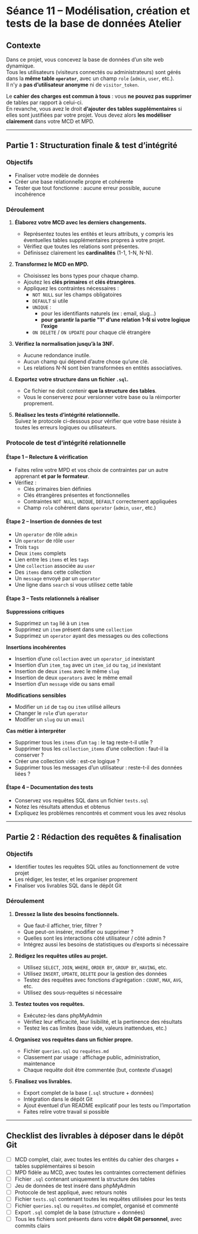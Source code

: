 # Séance 11 – Modélisation, création et tests de la base de données Atelier

## Contexte

Dans ce projet, vous concevez la base de données d’un site web dynamique.  
Tous les utilisateurs (visiteurs connectés ou administrateurs) sont gérés dans la **même table `operator`**, avec un champ `role` (`admin`, `user`, etc.).  
Il n’y a **pas d’utilisateur anonyme** ni de `visitor_token`.  

Le **cahier des charges est commun à tous** : vous **ne pouvez pas supprimer** de tables par rapport à celui-ci.  
En revanche, vous avez le droit **d’ajouter des tables supplémentaires** si elles sont justifiées par votre projet. Vous devez alors **les modéliser clairement** dans votre MCD et MPD.

---

## Partie 1 : Structuration finale & test d’intégrité

### Objectifs
- Finaliser votre modèle de données
- Créer une base relationnelle propre et cohérente
- Tester que tout fonctionne : aucune erreur possible, aucune incohérence

### Déroulement

1. **Élaborez votre MCD avec les derniers changements.**  
   - Représentez toutes les entités et leurs attributs, y compris les éventuelles tables supplémentaires propres à votre projet.
   - Vérifiez que toutes les relations sont présentes.
   - Définissez clairement les **cardinalités** (1-1, 1-N, N-N).

2. **Transformez le MCD en MPD.**  
   - Choisissez les bons types pour chaque champ.
   - Ajoutez les **clés primaires** et **clés étrangères**.
   - Appliquez les contraintes nécessaires :
     - `NOT NULL` sur les champs obligatoires
     - `DEFAULT` si utile
     - `UNIQUE` :
       - pour les identifiants naturels (ex : email, slug…)
       - **pour garantir la partie "1" d’une relation 1-N si votre logique l’exige**
     - `ON DELETE` / `ON UPDATE` pour chaque clé étrangère

3. **Vérifiez la normalisation jusqu’à la 3NF.**  
   - Aucune redondance inutile.
   - Aucun champ qui dépend d’autre chose qu’une clé.
   - Les relations N-N sont bien transformées en entités associatives.

4. **Exportez votre structure dans un fichier `.sql`.**  
   - Ce fichier ne doit contenir **que la structure des tables**.
   - Vous le conserverez pour versionner votre base ou la réimporter proprement.

5. **Réalisez les tests d’intégrité relationnelle.**  
   Suivez le protocole ci-dessous pour vérifier que votre base résiste à toutes les erreurs logiques ou utilisateurs.

### Protocole de test d’intégrité relationnelle

#### Étape 1 – Relecture & vérification
- Faites relire votre MPD et vos choix de contraintes par un autre apprenant **et par le formateur**.
- Vérifiez :
  - Clés primaires bien définies
  - Clés étrangères présentes et fonctionnelles
  - Contraintes `NOT NULL`, `UNIQUE`, `DEFAULT` correctement appliquées
  - Champ `role` cohérent dans `operator` (`admin`, `user`, etc.)

#### Étape 2 – Insertion de données de test
- Un `operator` de rôle `admin`
- Un `operator` de rôle `user`
- Trois `tags`
- Deux `items` complets
- Lien entre les `items` et les `tags`
- Une `collection` associée au `user`
- Des `items` dans cette collection
- Un `message` envoyé par un `operator`
- Une ligne dans `search` si vous utilisez cette table

#### Étape 3 – Tests relationnels à réaliser

**Suppressions critiques**
- Supprimez un `tag` lié à un `item`
- Supprimez un `item` présent dans une `collection`
- Supprimez un `operator` ayant des messages ou des collections

**Insertions incohérentes**
- Insertion d’une `collection` avec un `operator_id` inexistant
- Insertion d’un `item_tag` avec un `item_id` ou `tag_id` inexistant
- Insertion de deux `items` avec le même `slug`
- Insertion de deux `operators` avec le même email
- Insertion d’un `message` vide ou sans email

**Modifications sensibles**
- Modifier un `id` de `tag` ou `item` utilisé ailleurs
- Changer le `role` d’un `operator`
- Modifier un `slug` ou un `email`

**Cas métier à interpréter**
- Supprimer tous les `items` d’un `tag` : le tag reste-t-il utile ?
- Supprimer tous les `collection_items` d’une collection : faut-il la conserver ?
- Créer une collection vide : est-ce logique ?
- Supprimer tous les messages d’un utilisateur : reste-t-il des données liées ?

#### Étape 4 – Documentation des tests
- Conservez vos requêtes SQL dans un fichier `tests.sql`
- Notez les résultats attendus et obtenus
- Expliquez les problèmes rencontrés et comment vous les avez résolus

---

## Partie 2 : Rédaction des requêtes & finalisation

### Objectifs
- Identifier toutes les requêtes SQL utiles au fonctionnement de votre projet
- Les rédiger, les tester, et les organiser proprement
- Finaliser vos livrables SQL dans le dépôt Git

### Déroulement

1. **Dressez la liste des besoins fonctionnels.**
   - Que faut-il afficher, trier, filtrer ?
   - Que peut-on insérer, modifier ou supprimer ?
   - Quelles sont les interactions côté utilisateur / côté admin ?
   - Intégrez aussi les besoins de statistiques ou d’exports si nécessaire

2. **Rédigez les requêtes utiles au projet.**
   - Utilisez `SELECT`, `JOIN`, `WHERE`, `ORDER BY`, `GROUP BY`, `HAVING`, etc.
   - Utilisez `INSERT`, `UPDATE`, `DELETE` pour la gestion des données
   - Testez des requêtes avec fonctions d’agrégation : `COUNT`, `MAX`, `AVG`, etc.
   - Utilisez des sous-requêtes si nécessaire

3. **Testez toutes vos requêtes.**
   - Exécutez-les dans phpMyAdmin
   - Vérifiez leur efficacité, leur lisibilité, et la pertinence des résultats
   - Testez les cas limites (base vide, valeurs inattendues, etc.)

4. **Organisez vos requêtes dans un fichier propre.**
   - Fichier `queries.sql` ou `requêtes.md`
   - Classement par usage : affichage public, administration, maintenance
   - Chaque requête doit être commentée (but, contexte d’usage)

5. **Finalisez vos livrables.**
   - Export complet de la base (`.sql` structure + données)
   - Intégration dans le dépôt Git
   - Ajout éventuel d’un README explicatif pour les tests ou l’importation
   - Faites relire votre travail si possible

---

## Checklist des livrables à déposer dans le dépôt Git

- [ ]  MCD complet, clair, avec toutes les entités du cahier des charges + tables supplémentaires si besoin
- [ ]  MPD fidèle au MCD, avec toutes les contraintes correctement définies
- [ ]  Fichier `.sql` contenant uniquement la structure des tables
- [ ]  Jeu de données de test inséré dans phpMyAdmin
- [ ]  Protocole de test appliqué, avec retours notés
- [ ]  Fichier `tests.sql` contenant toutes les requêtes utilisées pour les tests
- [ ]  Fichier `queries.sql` ou `requêtes.md` complet, organisé et commenté
- [ ]  Export `.sql` complet de la base (structure + données)
- [ ]  Tous les fichiers sont présents dans votre **dépôt Git personnel**, avec commits clairs
